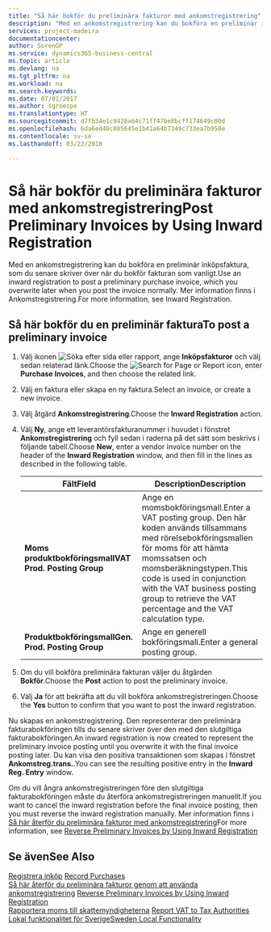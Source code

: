 ```yaml
---
title: "Så här bokför du preliminära fakturor med ankomstregistrering"
description: "Med en ankomstregistrering kan du bokföra en preliminär inköpsfaktura, som du senare skriver över när du bokför fakturan som vanligt."
services: project-madeira
documentationcenter: 
author: SorenGP
ms.service: dynamics365-business-central
ms.topic: article
ms.devlang: na
ms.tgt_pltfrm: na
ms.workload: na
ms.search.keywords: 
ms.date: 07/01/2017
ms.author: sgroespe
ms.translationtype: HT
ms.sourcegitcommit: d7fb34e1c9428a64c71ff47be8bcff174649c00d
ms.openlocfilehash: 6da6ed40c805645e1b41a64b7349c733ea7b950e
ms.contentlocale: sv-se
ms.lasthandoff: 03/22/2018

---
```

# <a name="post-preliminary-invoices-by-using-inward-registration"></a><span data-ttu-id="957d9-103">Så här bokför du preliminära fakturor med ankomstregistrering</span><span class="sxs-lookup"><span data-stu-id="957d9-103">Post Preliminary Invoices by Using Inward Registration</span></span>
<span data-ttu-id="957d9-104">Med en ankomstregistrering kan du bokföra en preliminär inköpsfaktura, som du senare skriver över när du bokför fakturan som vanligt.</span><span class="sxs-lookup"><span data-stu-id="957d9-104">Use an inward registration to post a preliminary purchase invoice, which you overwrite later when you post the invoice normally.</span></span> <span data-ttu-id="957d9-105">Mer information finns i Ankomstregistrering.</span><span class="sxs-lookup"><span data-stu-id="957d9-105">For more information, see Inward Registration.</span></span>  

## <a name="to-post-a-preliminary-invoice"></a><span data-ttu-id="957d9-106">Så här bokför du en preliminär faktura</span><span class="sxs-lookup"><span data-stu-id="957d9-106">To post a preliminary invoice</span></span>  

1.  <span data-ttu-id="957d9-107">Välj ikonen ![Söka efter sida eller rapport](../../media/ui-search/search_small.png "ikonen Söka efter sida eller rapport"), ange **Inköpsfakturor** och välj sedan relaterad länk.</span><span class="sxs-lookup"><span data-stu-id="957d9-107">Choose the ![Search for Page or Report](../../media/ui-search/search_small.png "Search for Page or Report icon") icon, enter **Purchase Invoices**, and then choose the related link.</span></span>  
2.  <span data-ttu-id="957d9-108">Välj en faktura eller skapa en ny faktura.</span><span class="sxs-lookup"><span data-stu-id="957d9-108">Select an invoice, or create a new invoice.</span></span>  
3.  <span data-ttu-id="957d9-109">Välj åtgärd **Ankomstregistrering**.</span><span class="sxs-lookup"><span data-stu-id="957d9-109">Choose the **Inward Registration** action.</span></span>  
4.  <span data-ttu-id="957d9-110">Välj **Ny**, ange ett leverantörsfakturanummer i huvudet i fönstret **Ankomstregistrering** och fyll sedan i raderna på det sätt som beskrivs i följande tabell.</span><span class="sxs-lookup"><span data-stu-id="957d9-110">Choose **New**, enter a vendor invoice number on the header of the **Inward Registration** window, and then fill in the lines as described in the following table.</span></span>  

    |<span data-ttu-id="957d9-111">Fält</span><span class="sxs-lookup"><span data-stu-id="957d9-111">Field</span></span>|<span data-ttu-id="957d9-112">Description</span><span class="sxs-lookup"><span data-stu-id="957d9-112">Description</span></span>|  
    |---------------------------------|---------------------------------------|  
    |<span data-ttu-id="957d9-113">**Moms produktbokföringsmall**</span><span class="sxs-lookup"><span data-stu-id="957d9-113">**VAT Prod. Posting Group**</span></span>|<span data-ttu-id="957d9-114">Ange en momsbokföringsmall.</span><span class="sxs-lookup"><span data-stu-id="957d9-114">Enter a VAT posting group.</span></span> <span data-ttu-id="957d9-115">Den här koden används tillsammans med rörelsebokföringsmallen för moms för att hämta momssatsen och momsberäkningstypen.</span><span class="sxs-lookup"><span data-stu-id="957d9-115">This code is used in conjunction with the VAT business posting group to retrieve the VAT percentage and the VAT calculation type.</span></span>|  
    |<span data-ttu-id="957d9-116">**Produktbokföringsmall**</span><span class="sxs-lookup"><span data-stu-id="957d9-116">**Gen. Prod. Posting Group**</span></span>|<span data-ttu-id="957d9-117">Ange en generell bokföringsmall.</span><span class="sxs-lookup"><span data-stu-id="957d9-117">Enter a general posting group.</span></span>|  

5.  <span data-ttu-id="957d9-118">Om du vill bokföra preliminära fakturan väljer du åtgärden **Bokför**.</span><span class="sxs-lookup"><span data-stu-id="957d9-118">Choose the **Post** action to post the preliminary invoice.</span></span>  
6.  <span data-ttu-id="957d9-119">Välj **Ja** för att bekräfta att du vill bokföra ankomstregistreringen.</span><span class="sxs-lookup"><span data-stu-id="957d9-119">Choose the **Yes** button to confirm that you want to post the inward registration.</span></span>  

<span data-ttu-id="957d9-120">Nu skapas en ankomstregistrering. Den representerar den preliminära fakturabokföringen tills du senare skriver över den med den slutgiltiga fakturabokföringen.</span><span class="sxs-lookup"><span data-stu-id="957d9-120">An inward registration is now created to represent the preliminary invoice posting until you overwrite it with the final invoice posting later.</span></span> <span data-ttu-id="957d9-121">Du kan visa den positiva transaktionen som skapas i fönstret **Ankomstreg.trans.**.</span><span class="sxs-lookup"><span data-stu-id="957d9-121">You can see the resulting positive entry in the **Inward Reg. Entry** window.</span></span>  

<span data-ttu-id="957d9-122">Om du vill ångra ankomstregistreringen före den slutgiltiga fakturabokföringen måste du återföra ankomstregistreringen manuellt.</span><span class="sxs-lookup"><span data-stu-id="957d9-122">If you want to cancel the inward registration before the final invoice posting, then you must reverse the inward registration manually.</span></span> <span data-ttu-id="957d9-123">Mer information finns i [Så här återför du preliminära fakturor med ankomstregistrering](how-to-reverse-preliminary-invoices-by-using-inward-registration.md)</span><span class="sxs-lookup"><span data-stu-id="957d9-123">For more information, see [Reverse Preliminary Invoices by Using Inward Registration](how-to-reverse-preliminary-invoices-by-using-inward-registration.md)</span></span>  

## <a name="see-also"></a><span data-ttu-id="957d9-124">Se även</span><span class="sxs-lookup"><span data-stu-id="957d9-124">See Also</span></span>  
 <span data-ttu-id="957d9-125">[Registrera inköp](../../purchasing-how-record-purchases.md) </span><span class="sxs-lookup"><span data-stu-id="957d9-125">[Record Purchases](../../purchasing-how-record-purchases.md) </span></span>  
 <span data-ttu-id="957d9-126">[Så här återför du preliminära fakturor genom att använda ankomstregistrering](how-to-reverse-preliminary-invoices-by-using-inward-registration.md) </span><span class="sxs-lookup"><span data-stu-id="957d9-126">[Reverse Preliminary Invoices by Using Inward Registration](how-to-reverse-preliminary-invoices-by-using-inward-registration.md) </span></span>  
 <span data-ttu-id="957d9-127">[Rapportera moms till skattemyndigheterna](../../finance-how-report-vat.md) </span><span class="sxs-lookup"><span data-stu-id="957d9-127">[Report VAT to Tax Authorities](../../finance-how-report-vat.md) </span></span>  
 [<span data-ttu-id="957d9-128">Lokal funktionalitet för Sverige</span><span class="sxs-lookup"><span data-stu-id="957d9-128">Sweden Local Functionality</span></span>](sweden-local-functionality.md)

